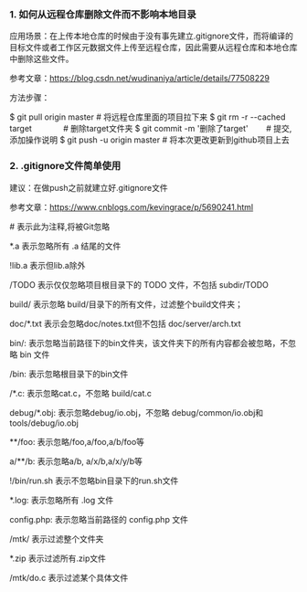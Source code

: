 ### 1. 如何从远程仓库删除文件而不影响本地目录

应用场景：在上传本地仓库的时候由于没有事先建立.gitignore文件，而将编译的目标文件或者工作区元数据文件上传至远程仓库，因此需要从远程仓库和本地仓库中删除这些文件。

参考文章：https://blog.csdn.net/wudinaniya/article/details/77508229

方法步骤：

$ git pull origin master                    # 将远程仓库里面的项目拉下来
$ git rm -r --cached target              # 删除target文件夹
$ git commit -m '删除了target'        # 提交,添加操作说明
$ git push -u origin master               # 将本次更改更新到github项目上去


### 2. .gitignore文件简单使用
建议：在做push之前就建立好.gitignore文件

参考文章：https://www.cnblogs.com/kevingrace/p/5690241.html

\#               表示此为注释,将被Git忽略

*.a             表示忽略所有 .a 结尾的文件

!lib.a          表示但lib.a除外

/TODO           表示仅仅忽略项目根目录下的 TODO 文件，不包括 subdir/TODO

build/          表示忽略 build/目录下的所有文件，过滤整个build文件夹；

doc/*.txt       表示会忽略doc/notes.txt但不包括 doc/server/arch.txt
 
bin/:           表示忽略当前路径下的bin文件夹，该文件夹下的所有内容都会被忽略，不忽略 bin 文件

/bin:           表示忽略根目录下的bin文件

/*.c:           表示忽略cat.c，不忽略 build/cat.c

debug/*.obj:    表示忽略debug/io.obj，不忽略 debug/common/io.obj和tools/debug/io.obj

**/foo:         表示忽略/foo,a/foo,a/b/foo等

a/**/b:         表示忽略a/b, a/x/b,a/x/y/b等

!/bin/run.sh    表示不忽略bin目录下的run.sh文件

*.log:          表示忽略所有 .log 文件

config.php:     表示忽略当前路径的 config.php 文件
 
/mtk/           表示过滤整个文件夹

*.zip           表示过滤所有.zip文件

/mtk/do.c       表示过滤某个具体文件



